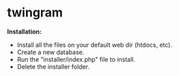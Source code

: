 # twingram

<b>Installation:</b>

<ul>
<li>Install all the files on your default web dir (htdocs, etc).</li>

<li>Create a new database.</li>

<li>Run the "installer/index.php" file to install.</li>

<li>Delete the installer folder.</li>
</ul>
